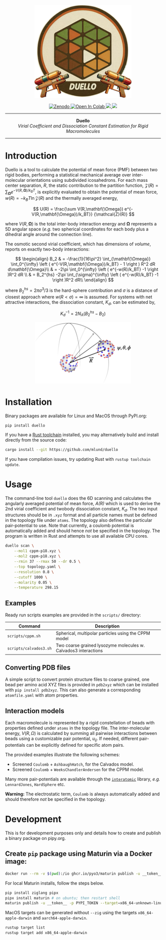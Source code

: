 <p align="center">
  <img src="assets/duello-logo.png" alt="crates.io", height="300">
</p>
<p align="center">
    <a href="https://doi.org/10.5281/zenodo.15772003">
        <img src="https://zenodo.org/badge/DOI/10.5281/zenodo.15772003.svg" alt="Zenodo">
    </a>
    <a href="https://colab.research.google.com/github/mlund/duello/blob/master/scripts/colab.ipynb">
        <img src="https://colab.research.google.com/assets/colab-badge.svg" alt="Open In Colab">
    </a>
    <a href="https://opensource.org/licenses/Apache-2.0">
        <img src="https://img.shields.io/badge/License-Apache%202.0-blue.svg">
    </a>
    <a href="https://github.com/mlund/duello/actions/workflows/rust.yml">
        <img src="https://github.com/mlund/duello/actions/workflows/rust.yml/badge.svg">
    </a>
</p>

-----

<p align = "center">
<b>Duello</b></br>
<i>Virial Coefficient and Dissociation Constant Estimation for Rigid Macromolecules</i>
</p>

-----

# Introduction

Duello is a tool to calculate the potential of mean force (PMF) between two rigid bodies, performing a
statistical mechanical average over inter-molecular orientations using subdivided icosahedrons.
For each mass center separation, _R_, the static contribution to the partition function,
$\mathcal{Z}(R) = \sum_{\mathbf{\Omega}} e^{-V(R,\mathbf{\Omega})/k_BT}$, is explicitly
evaluated to obtain the potential of mean force,
$w(R) = -k_BT \ln \mathcal{Z}(R)$
and the thermally averaged energy,

$$
U(R) = \frac{\sum V(R,\mathbf{\Omega}) e^{-V(R,\mathbf{\Omega})/k_BT}} {\mathcal{Z}(R)}
$$

where $V(R,\mathbf{\Omega})$ is the total inter-body interaction energy and $\mathbf{\Omega}$ represents a 5D angular space (_e.g._ two spherical coordinates for each body plus a dihedral angle around the connection line).

The osmotic second virial coefficient, which has dimensions of _volume_, reports on exactly two-body interactions:

$$
\begin{align}
B_2 & = -\frac{1}{16\pi^2} \int_{\mathbf{\Omega}} \int_0^{\infty}
\left (
  e^{-V(R,\mathbf{\Omega})/k_BT} - 1
\right )
R^2 dR d\mathbf{\Omega}\\
& =  -2\pi \int_0^{\infty} \left ( e^{-w(R)/k_BT} -1 \right )R^2 dR \\
& = B_2^{hs} -2\pi \int_{\sigma}^{\infty} \left ( e^{-w(R)/k_BT} -1 \right )R^2 dR\\
\end{align}
$$

where $B_2^{hs} = 2\pi\sigma^3/3$ is the hard-sphere contribution and $\sigma$ is a distance
of closest approach where $w(R\lt \sigma)=\infty$ is assumed.
For systems with net attractive interactions, the dissociation constant, $K_d$, can be estimated by,

$$
K_d^{-1} = 2 N_A\left (B_2^{hs} - B_2\right )
$$

<p align="center">
  <img src="assets/illustration.png" alt="crates.io", height="200">
</p>

# Installation

Binary packages are available for Linux and MacOS through PyPI.org:

```console
pip install duello
```

If you have a [Rust toolchain](https://www.rust-lang.org/learn/get-started) installed,
you may alternatively build and install directly from the source code:

```sh
cargo install --git https://github.com/mlund/duello
```

If you have compilation issues, try updating Rust with `rustup toolchain update`.

# Usage

The command-line tool `duello` does the 6D scanning and calculates
the angularly averaged potential of mean force, _A(R)_ which
is used to derive the 2nd virial coefficient and twobody dissociation constant, $K_d$.
The two input structures should be in `.xyz` format and all particle names must
be defined in the topology file under `atoms`.
The topology also defines the particular pair-potential to use.
Note that currently, a coulomb potential is automatically added and should
hence _not_ be specified in the topology.
The program is written in Rust and attempts to use all available CPU cores.

```sh
duello scan \
    --mol1 cppm-p18.xyz \
    --mol2 cppm-p18.xyz \
    --rmin 37 --rmax 50 --dr 0.5 \
    --top topology.yaml \
    --resolution 0.8 \
    --cutoff 1000 \
    --molarity 0.05 \
    --temperature 298.15
```

## Examples

Ready run scripts examples are provided in the `scripts/` directory:

Command                | Description
---------------------- | ------------------------------------------------------------
`scripts/cppm.sh`      | Spherical, multipolar particles using the CPPM model
`scripts/calvados3.sh` | Two coarse grained lysozyme molecules w. Calvados3 interactions

## Converting PDB files

A simple script to convert protein structure files to coarse grained, one bead
per amino acid XYZ files is provided in `pdb2xyz` which can be installed with
`pip install pdb2xyz`. This can also generate a corresponding `atomfile.yaml`
with atom properties.

## Interaction models

Each macromolecule is represented by a rigid constellation of beads with
properties defined under `atoms` in the topology file.
The inter-molecular energy, $V(R,\Omega)$ is calculated by summing all pairwise interactions
between beads using a customizable pair potential, $u_{ij}$.
If needed, different pair-potentials can be explicitly defined for
specific atom pairs.

The provided examples illustrate the following schemes:

- Screened `Coulomb` + `AshbaughHatch`, for the Calvados model.
- Screened `Coulomb` + `WeeksChandlerAndersen` for the CPPM model.

Many more pair-potentials are available through the
[`interatomic`](https://docs.rs/interatomic/latest/interatomic/twobody/index.html) library,
_e.g._ `LennardJones`, `HardSphere` etc.

__Warning:__ The electrostatic term, `Coulomb` is
always automatically added and should therefore _not_ be specified in the topology.

# Development

This is for development purposes only and details how to create and publish a
binary package on pipy.org.

## Create `pip` package using Maturin via a Docker image:

```sh
docker run --rm -v $(pwd):/io ghcr.io/pyo3/maturin publish -u __token__ -p PYPI_TOKEN
```

For local Maturin installs, follow the steps below.

```sh
pip install ziglang pipx
pipx install maturin # on ubuntu; then restart shell
maturin publish -u __token__ -p PYPI_TOKEN --target=x86_64-unknown-linux-gnu --zig
```

MacOS targets can be generated without `--zig` using the targets
`x86_64-apple-darwin` and `aarch64-apple-darwin`.

```sh
rustup target list
rustup target add x86_64-apple-darwin
```

